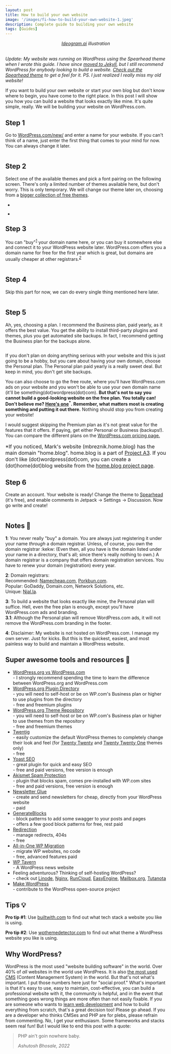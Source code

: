 ```yaml
---
layout: post
title: How to build your own website
image: '/images/fi-how-to-build-your-own-website-1.jpeg'
description: Complete guide to building your own website
tags: [Guides]
---
```

<center><i><a href="https://ideogram.ai/">Ideogram.ai</a> illustration</i></center><br>

*Update: My website was running on WordPress using the Spearhead theme when I wrote this guide. I have since [moved to Jekyll]({{site.baseurl}}/blog/hello-world), but I still recommend WordPress for anybody looking to build a website. [Check out the Spearhead theme](https://wordpress.com/blog/2020/10/29/spearhead/) to get a feel for it. PS. I just realized I really miss my old website!* 

<p class="has-large-font-size">If you want to build your own website or start your own blog but don't know where to begin, you have come to the right place. In this post I will show you how you can build a website that looks exactly like mine. It's quite simple, really. We will be building your website on WordPress.com.</p>

<h2 class="wp-block-heading has-text-align-left"><strong>Step 1</strong></h2>

<p class="has-large-font-size">Go to <a href="https://wordpress.com/new/">WordPress.com/new/</a> and enter a name for your website. If you can't think of a name, just enter the first thing that comes to your mind for now. You can always change it later.</p>
<figure class="wp-block-media-text__media"><img src="/images/Screen-Shot-2022-01-05-at-10.54.14-PM-2048x1355.png" alt="" class="wp-image-3667 size-full"/></figure>


<h2 class="wp-block-heading">Step 2</h2>

<p class="has-large-font-size">Select one of the available themes and pick a font pairing on the following screen. There's only a limited number of themes available here, but don't worry. This is only temporary. We will change our theme later on, choosing from a <a href="https://wordpress.com/themes">bigger collection of free themes</a>.</p>

<ul><li class="wp-block-jetpack-slideshow_slide swiper-slide"><figure><img alt="" class="wp-block-jetpack-slideshow_image wp-image-3668" data-id="3668" src="/images/Screen-Shot-2022-01-05-at-10.56.12-PM.png"></figure></li><li class="wp-block-jetpack-slideshow_slide swiper-slide"><figure><img alt="" class="wp-block-jetpack-slideshow_image wp-image-3686" data-id="3686" src="/images/Screen-Shot-2022-01-07-at-1.04.04-PM.png"></figure></li></ul>

<h2 class="wp-block-heading"><strong>Step 3</strong></h2>

<p class="has-large-font-size">You can "buy"<sup><a href="#note-1">1</a></sup> your domain name here, or you can buy it somewhere else and connect it to your WordPress website later. WordPress.com offers you a domain name for free for the first year which is great, but domains are usually cheaper at other registrars.<em><sup><a href="#note-2">2</a></sup></em></p>
<figure class="wp-block-media-text__media"><img src="/images/Screen-Shot-2022-01-05-at-11.07.03-PM-2048x1355.png" alt="" class="wp-image-3669 size-full"/></figure>

<h2 class="wp-block-heading has-text-align-left"><strong>Step 4</strong></h2>

<p class="has-large-font-size">Skip this part for now, we can do every single thing mentioned here later.</p>

<figure class="wp-block-media-text__media"><img src="/images/Screen-Shot-2022-01-05-at-11.28.37-PM-2048x1355.png" alt="" class="wp-image-3670 size-full"/></figure>

<h2 class="wp-block-heading"><strong>Step 5</strong></h2>

<p class="has-large-font-size">Ah, yes, choosing a plan. I recommend the Business plan, paid yearly, as it offers the best value. You get the ability to install third-party plugins and themes, plus you get automated site backups. In fact, I recommend getting the Business plan for the backups alone.</p>

<figure class="wp-block-media-text__media"><img src="/images/Screen-Shot-2022-01-05-at-11.31.04-PM-2048x1355.png" alt="" class="wp-image-3671 size-full"/></figure>

<p>If you don't plan on doing anything serious with your website and this is just going to be a hobby, but you care about having your own domain, choose the Personal plan. The Personal plan paid yearly is a really sweet deal. But keep in mind, you don't get site backups.</p>

<p>You can also choose to go the free route, where you'll have WordPress.com ads on your website and you won't be able to use your own domain name (it'll be something(dot)wordpress(dot)com). <strong>But that's not to say you cannot build a good-looking website on the free plan. You totally can! Don't believe me? <a href="https://mbreznik.home.blog/">Here's one</a><sup>*</sup>. Remember, what matters most is creating something and putting it out there.</strong> Nothing should stop you from creating your website!</p>

<p>I would suggest skipping the Premium plan as it's not great value for the features that it offers. If paying, get either Personal or Business (backups!). You can compare the different plans on the <a href="https://wordpress.com/pricing/">WordPress.com pricing page.</a></p>

<p style="font-size:16px">*If you noticed, Mark's website (mbreznik.home.blog) has the main domain "home.blog". home.blog is a part of <a href="https://home.blog/about/">Project A3</a>. If you don't like (dot)wordpress(dot)com, you can create a (dot)home(dot)blog website from the <a href="https://home.blog/">home.blog project page</a>.</p>


<h2 class="wp-block-heading"><strong>Step </strong>6</h2>


<p class="has-large-font-size">Create an account. Your website is ready! Change the theme to <a href="https://spearheaddemo.wordpress.com/">Spearhead</a> (it's free), and enable comments in Jetpack -&gt; Settings -&gt; Discussion. Now go write and create!</p>

<figure class="wp-block-media-text__media"><img src="/images/Screen-Shot-2022-01-07-at-1.54.58-PM-2048x1355.png" alt="" class="wp-image-3724 size-full"/></figure>


<!-- wp:heading -->
<h2 class="wp-block-heading">Notes 📝</h2>
<!-- /wp:heading -->

<!-- wp:paragraph -->
<p id="note-1"><strong>1</strong>: You never really "buy" a domain. You are always just registering it under your name <em>through</em> a domain registrar. Unless, of course, you own the domain registrar :kekw: (Even then, all you have is the domain listed under your name in a directory, that's all; since there's really nothing to own.) A domain registrar is a company that offers domain registration services. You have to renew your domain (registration) every year.</p>
<!-- /wp:paragraph -->

<!-- wp:paragraph -->
<p id="note-2"><strong>2</strong>: Domain registrars:<br>Recommended: <a href="https://www.namecheap.com/">Namecheap.com</a>, <a href="https://porkbun.com/">Porkbun.com</a>.<br>Popular: GoDaddy, Domain.com, Network Solutions, etc.<br>Unique: <a href="https://njal.la/">Njal.la</a>.</p>
<!-- /wp:paragraph -->

<!-- wp:paragraph -->
<p><strong>3</strong>: To build a website that looks exactly like mine, the Personal plan will suffice. Hell, even the free plan is enough, except you'll have WordPress.com ads and branding.<br><strong>3.1</strong>: Although the Personal plan will remove WordPress.com ads, it will not remove the WordPress.com branding in the footer.</p>
<!-- /wp:paragraph -->

<!-- wp:paragraph -->
<p><strong>4</strong>: Disclaimer: My website is not hosted on WordPress.com. I manage my own server. Just for kicks. But this is the quickest, easiest, and most painless way to build and maintain a WordPress website.</p>
<!-- /wp:paragraph -->

<!-- wp:heading -->
<h2 class="wp-block-heading">Super awesome tools and resources 🧰</h2>
<!-- /wp:heading -->

<!-- wp:list -->
<ul><!-- wp:list-item -->
<li><a href="https://wordpress.org/support/article/wordpress-vs-wordpress-com/">WordPress.org vs WordPress.com</a> <br>- I strongly recommend spending the time to learn the difference between WordPress.org and WordPress.com</li>
<!-- /wp:list-item -->

<!-- wp:list-item -->
<li><a href="https://wordpress.org/plugins/">WordPress.org Plugin Directory</a> <br>- you will need to self-host or be on WP.com's Business plan or higher to use plugins from the directory<br>- free and freemium plugins</li>
<!-- /wp:list-item -->

<!-- wp:list-item -->
<li><a href="https://wordpress.org/themes/">WordPress.org Theme Repository</a> <br>- you will need to self-host or be on WP.com's Business plan or higher to use themes from the repository<br>- free and freemium themes</li>
<!-- /wp:list-item -->

<!-- wp:list-item -->
<li><a href="https://twentig.com/">Twentig</a> <br>- easily customize the default WordPress themes to completely change their look and feel (for <a href="https://wordpress.org/themes/twentytwenty/">Twenty Twenty</a> and <a href="https://wordpress.org/themes/twentytwentyone/">Twenty Twenty One</a> themes only)<br>- free</li>
<!-- /wp:list-item -->

<!-- wp:list-item -->
<li><a href="https://wordpress.org/plugins/wordpress-seo/">Yoast SEO</a> <br>- great plugin for quick and easy SEO<br>- free and paid versions, free version is enough</li>
<!-- /wp:list-item -->

<!-- wp:list-item -->
<li><a href="https://wordpress.org/plugins/akismet/">Akismet Spam Protection</a> <br>- plugin that blocks spam, comes pre-installed with WP.com sites<br>- free and paid versions, free version is enough</li>
<!-- /wp:list-item -->

<!-- wp:list-item -->
<li><a href="https://newsletterglue.com/">Newsletter Glue</a> <br>- create and send newsletters for cheap, directly from your WordPress website<br>- paid</li>
<!-- /wp:list-item -->

<!-- wp:list-item -->
<li><a href="https://wordpress.org/plugins/generateblocks/">GenerateBlocks</a> <br>- block patterns to add some swagger to your posts and pages<br>- offers a few good block patterns for free, rest paid</li>
<!-- /wp:list-item -->

<!-- wp:list-item -->
<li><a href="https://wordpress.org/plugins/redirection/">Redirection</a> <br>- manage redirects, 404s<br>- free</li>
<!-- /wp:list-item -->

<!-- wp:list-item -->
<li><a href="https://wordpress.org/plugins/all-in-one-wp-migration/">All-in-One WP Migration</a> <br>- migrate WP websites, no code<br>- free, advanced features paid</li>
<!-- /wp:list-item -->

<!-- wp:list-item -->
<li><a href="https://wptavern.com/">WP Tavern</a> <br>- A WordPress news website</li>
<!-- /wp:list-item -->

<!-- wp:list-item -->
<li>Feeling adventurous? Thinking of self-hosting WordPress?<br>- check out <a href="https://www.linode.com/">Linode</a>, <a href="https://nginx.org/">Nginx</a>, <a href="https://runcloud.io/">RunCloud</a>, <a href="https://easyengine.io/">EasyEngine</a>, <a href="https://mailbox.org/en/">Mailbox.org</a>, <a href="https://tutanota.com/">Tutanota</a></li>
<!-- /wp:list-item -->

<!-- wp:list-item -->
<li><a href="https://make.wordpress.org/">Make WordPress</a> <br>- contribute to the WordPress open-source project</li>
<!-- /wp:list-item --></ul>
<!-- /wp:list -->

<!-- wp:heading -->
<h2 class="wp-block-heading">Tips 💡</h2>
<!-- /wp:heading -->

<!-- wp:paragraph -->
<p><strong>Pro tip #1</strong>: Use <a href="https://builtwith.com/">builtwith.com</a> to find out what tech stack a website you like is using.</p>
<!-- /wp:paragraph -->

<!-- wp:paragraph -->
<p><strong>Pro tip #2</strong>: Use <a href="https://www.wpthemedetector.com/">wpthemedetector.com</a> to find out what theme a WordPress website you like is using.</p>
<!-- /wp:paragraph -->

<!-- wp:heading -->
<h2 class="wp-block-heading"><strong>Why WordPress?</strong></h2>
<!-- /wp:heading -->

<!-- wp:paragraph -->
<p>WordPress is the most used "website building software" in the world. Over 40% of <em>all</em> websites in the world use WordPress. It is also <a href="https://w3techs.com/technologies/details/cm-wordpress">the most used CMS</a> (Content Management System) in the world. But that's not what's important. I put those numbers here just for "social proof." What's important is that it's easy to use, easy to maintain, cost-effective, you can build a professional website with it, the community is helpful, and in the event that something goes wrong things are more often than not easily fixable. If you are someone who wants to <a href="http://ashutoshbhosale.com/blog/resources-to-become-a-web-developer">learn web development</a> and how to build everything from scratch, that's a great decision too! Please go ahead. If you are a developer who thinks CMSes and PHP are for plebs, please refrain from commenting. No, I get your enthusiasm. Some frameworks and stacks seem real fun! But I would like to end this post with a quote:</p>
<!-- /wp:paragraph -->

<!-- wp:quote -->
<blockquote class="wp-block-quote"><!-- wp:paragraph -->
<p>PHP ain't goin nowhere baby.</p>
<!-- /wp:paragraph --><cite>Ashutosh Bhosale, 2022</cite></blockquote>
<!-- /wp:quote -->